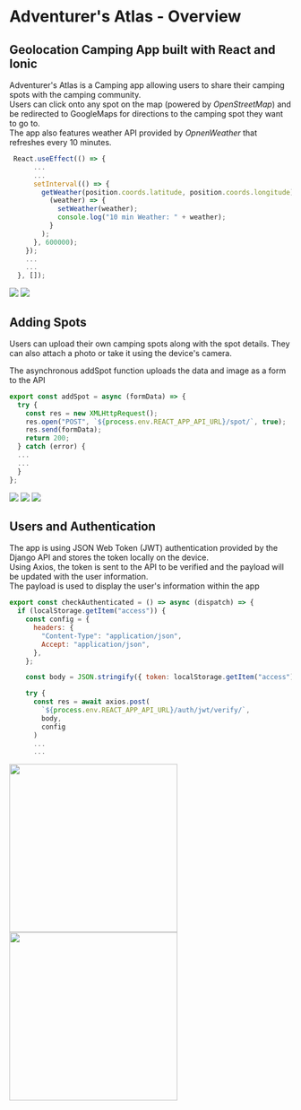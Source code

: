 # Adventurer's Atlas - Overview

## Geolocation Camping App built with React and Ionic

Adventurer's Atlas is a Camping app allowing users to share their camping spots with the camping community.  
Users can click onto any spot on the map (powered by *OpenStreetMap*) and be redirected to GoogleMaps for directions to the camping spot they want to go to.  
The app also features weather API provided by *OpnenWeather* that refreshes every 10 minutes.  

```JavaScript
 React.useEffect(() => {
      ...
      ...
      setInterval(() => {
        getWeather(position.coords.latitude, position.coords.longitude).then(
          (weather) => {
            setWeather(weather);
            console.log("10 min Weather: " + weather);
          }
        );
      }, 600000);
    });
    ...
    ...
  }, []);
```

<div>
<img src="images/Picture%201.png">
<img src="images/Picture2.png">
</div>

## Adding Spots
Users can upload their own camping spots along with the spot details. They can also attach a photo or take it using the device's camera.
  
The asynchronous addSpot function uploads the data and image as a form to the API

```JavaScript
export const addSpot = async (formData) => {
  try {
    const res = new XMLHttpRequest();
    res.open("POST", `${process.env.REACT_APP_API_URL}/spot/`, true);
    res.send(formData);
    return 200;
  } catch (error) {
  ...
  ...
  }
};
```


<div>
<img src="images/Spot1.png">
<img src="images/Spot2.png">
<img src="images/Spot3.png">
</div>

## Users and Authentication

The app is using JSON Web Token (JWT) authentication provided by the Django API and stores the token locally on the device.  
Using Axios, the token is sent to the API to be verified and the payload will be updated with the user information.  
The payload is used to display the user's information within the app 

```JavaScript
export const checkAuthenticated = () => async (dispatch) => {
  if (localStorage.getItem("access")) {
    const config = {
      headers: {
        "Content-Type": "application/json",
        Accept: "application/json",
      },
    };

    const body = JSON.stringify({ token: localStorage.getItem("access") });

    try {
      const res = await axios.post(
        `${process.env.REACT_APP_API_URL}/auth/jwt/verify/`,
        body,
        config
      )
      ...
      ...
```

<div>
<img src="images/Login.png" width="300px">
<img src="images/Register.png" width="300px">
</div>
